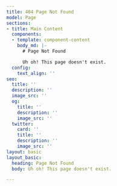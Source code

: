 ```yaml
---
title: 404 Page Not Found
model: Page
sections:
- title: Main Content
  components:
  - template: component-content
    body_md: |-
      # Page Not Found

      Uh oh! This page doesn't exist.
  config:
    text_align: ''
seo:
  title: ''
  description: ''
  image_src: ''
  og:
    title: ''
    description: ''
    image_src: ''
  twitter:
    card: ''
    title: ''
    description: ''
    image_src: ''
layout: basic
layout_basic:
  heading: Page Not Found
  body: Uh oh! This page doesn't exist.

---
```

